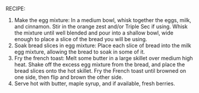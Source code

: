 RECIPE:
1. Make the egg mixture: In a medium bowl, whisk together the eggs, milk, and cinnamon. Stir in the orange zest and/or Triple Sec if using. Whisk the mixture until well blended and pour into a shallow bowl, wide enough to place a slice of the bread you will be using.
2. Soak bread slices in egg mixture: Place each slice of bread into the milk egg mixture, allowing the bread to soak in some of it.
3. Fry the french toast: Melt some butter in a large skillet over medium high heat. Shake off the excess egg mixture from the bread, and place the bread slices onto the hot skillet. Fry the French toast until browned on one side, then flip and brown the other side.
4. Serve hot with butter, maple syrup, and if available, fresh berries.